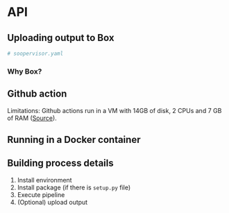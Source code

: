# API

## Uploading output to Box

```yaml
# soopervisor.yaml
```

### Why Box?

## Github action

Limitations: Github actions run in a VM with 14GB of disk, 2 CPUs and 7 GB of RAM ([Source](https://help.github.com/en/actions/reference/virtual-environments-for-github-hosted-runners)).

## Running in a Docker container

## Building process details

1. Install environment
2. Install package (if there is `setup.py` file)
3. Execute pipeline
4. (Optional) upload output